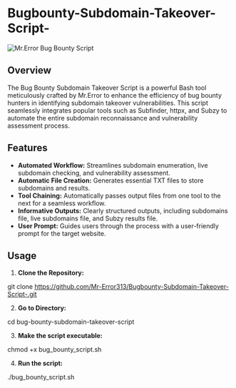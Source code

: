 # Bugbounty-Subdomain-Takeover-Script-

![Mr.Error Bug Bounty Script](script_banner.png)

## Overview

The Bug Bounty Subdomain Takeover Script is a powerful Bash tool meticulously crafted by Mr.Error to enhance the efficiency of bug bounty hunters in identifying subdomain takeover vulnerabilities. This script seamlessly integrates popular tools such as Subfinder, httpx, and Subzy to automate the entire subdomain reconnaissance and vulnerability assessment process.

## Features

- **Automated Workflow:** Streamlines subdomain enumeration, live subdomain checking, and vulnerability assessment.
- **Automatic File Creation:** Generates essential TXT files to store subdomains and results.
- **Tool Chaining:** Automatically passes output files from one tool to the next for a seamless workflow.
- **Informative Outputs:** Clearly structured outputs, including subdomains file, live subdomains file, and Subzy results file.
- **User Prompt:** Guides users through the process with a user-friendly prompt for the target website.

## Usage

1. **Clone the Repository:**

git clone https://github.com/Mr-Error313/Bugbounty-Subdomain-Takeover-Script-.git

2. **Go to Directory:**
 
cd bug-bounty-subdomain-takeover-script

3. **Make the script executable:**

chmod +x bug_bounty_script.sh

4. **Run the script:**

./bug_bounty_script.sh
